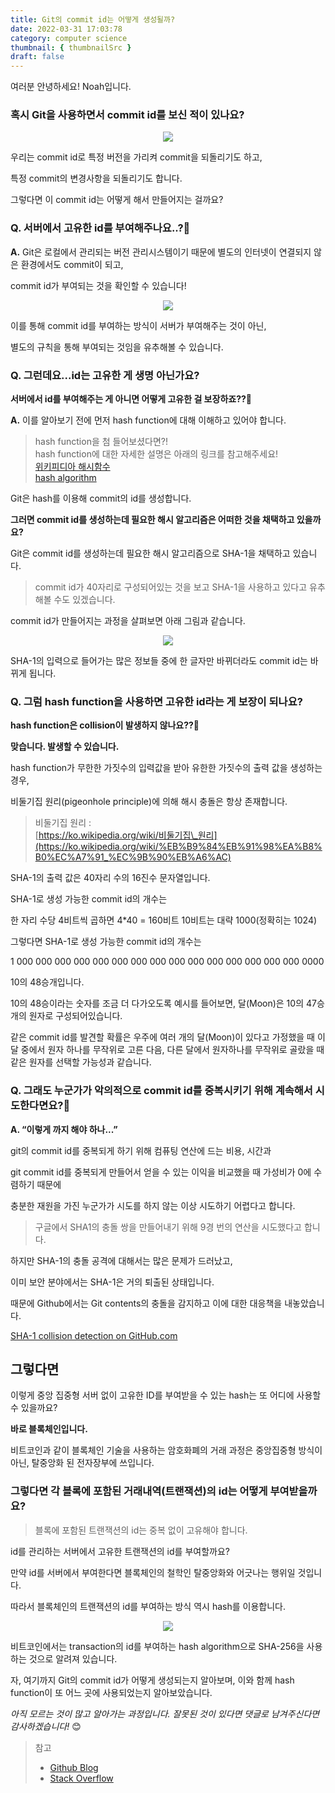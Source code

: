 ```yaml
---
title: Git의 commit id는 어떻게 생성될까?
date: 2022-03-31 17:03:78
category: computer science
thumbnail: { thumbnailSrc }
draft: false
---
```


여러분 안녕하세요! Noah입니다.

### 혹시 Git을 사용하면서 commit id를 보신 적이 있나요?

<p align="center">
<img src="assets/2022-03-31/1.png">
</p>

우리는 commit id로 특정 버전을 가리켜 commit을 되돌리기도 하고,

특정 commit의 변경사항을 되돌리기도 합니다.

그렇다면 이 commit id는 어떻게 해서 만들어지는 걸까요?

### **Q.** **서버에서 고유한 id를 부여해주나요..?🧐**

**A.** Git은 로컬에서 관리되는 버전 관리시스템이기 때문에 별도의 인터넷이 연결되지 않은 환경에서도 commit이 되고,

commit id가 부여되는 것을 확인할 수 있습니다!

<p align="center">
<img src="assets/2022-03-31/2.gif">
</p>

이를 통해 commit id를 부여하는 방식이 서버가 부여해주는 것이 아닌,

별도의 규칙을 통해 부여되는 것임을 유추해볼 수 있습니다.

### Q. 그런데요...id는 고유한 게 생명 아닌가요?

**서버에서 id를 부여해주는 게 아니면 어떻게 고유한 걸 보장하죠??🧐**

**A.** 이를 알아보기 전에 먼저 hash function에 대해 이해하고 있어야 합니다.

> hash function을 첨 들어보셨다면?!  
> hash function에 대한 자세한 설명은 아래의 링크를 참고해주세요!  
> [위키피디아 해시함수](https://ko.wikipedia.org/wiki/%ED%95%B4%EC%8B%9C_%ED%95%A8%EC%88%98)  
> [hash algorithm](<https://noah0316.github.io/Algorithms/2021-06-24-%ED%95%B4%EC%8B%9C-%EC%95%8C%EA%B3%A0%EB%A6%AC%EC%A6%98(hash-algorithm)/>)

Git은 hash를 이용해 commit의 id를 생성합니다.

**그러면 commit id를 생성하는데 필요한 해시 알고리즘은 어떠한 것을 채택하고 있을까요?**

Git은 commit id를 생성하는데 필요한 해시 알고리즘으로 SHA-1을 채택하고 있습니다.

> commit id가 40자리로 구성되어있는 것을 보고 SHA-1을 사용하고 있다고 유추해볼 수도 있겠습니다.

commit id가 만들어지는 과정을 살펴보면 아래 그림과 같습니다.

<p align="center">
<img src="assets/2022-03-31/3.png">
</p>

SHA-1의 입력으로 들어가는 많은 정보들 중에 한 글자만 바뀌더라도 commit id는 바뀌게 됩니다.

### Q. 그럼 hash function을 사용하면 고유한 id라는 게 보장이 되나요?

**hash function은 collision이 발생하지 않나요??🧐**

**맞습니다. 발생할 수 있습니다.**

hash function가 무한한 가짓수의 입력값을 받아 유한한 가짓수의 출력 값을 생성하는 경우,

비둘기집 원리(pigeonhole principle)에 의해 해시 충돌은 항상 존재합니다.

> 비둘기집 원리 :  
> [https://ko.wikipedia.org/wiki/비둘기집\_원리](https://ko.wikipedia.org/wiki/%EB%B9%84%EB%91%98%EA%B8%B0%EC%A7%91_%EC%9B%90%EB%A6%AC)

SHA-1의 출력 값은 40자리 수의 16진수 문자열입니다.

SHA-1로 생성 가능한 commit id의 개수는

한 자리 수당 4비트씩 곱하면 4\*40 = 160비트 10비트는 대략 1000(정확히는 1024)

그렇다면 SHA-1로 생성 가능한 commit id의 개수는

1 000 000 000 000 000 000 000 000 000 000 000 000 000 000 000 0000

10의 48승개입니다.

10의 48승이라는 숫자를 조금 더 다가오도록 예시를 들어보면, 달(Moon)은 10의 47승개의 원자로 구성되어있습니다.

같은 commit id를 발견할 확률은 우주에 여러 개의 달(Moon)이 있다고 가정했을 때 이 달 중에서 원자 하나를 무작위로 고른 다음, 다른 달에서 원자하나를 무작위로 골랐을 때 같은 원자를 선택할 가능성과 같습니다.

### Q. 그래도 누군가가 악의적으로 commit id를 중복시키기 위해 계속해서 시도한다면요?🧐

**A. “이렇게 까지 해야 하나...”**

git의 commit id를 중복되게 하기 위해 컴퓨팅 연산에 드는 비용, 시간과

git commit id를 중복되게 만들어서 얻을 수 있는 이익을 비교했을 때 가성비가 0에 수렴하기 때문에

충분한 재원을 가진 누군가가 시도를 하지 않는 이상 시도하기 어렵다고 합니다.

> 구글에서 SHA1의 충돌 쌍을 만들어내기 위해 9경 번의 연산을 시도했다고 합니다.

하지만 SHA-1의 충돌 공격에 대해서는 많은 문제가 드러났고,

이미 보안 분야에서는 SHA-1은 거의 퇴출된 상태입니다.

때문에 Github에서는 Git contents의 충돌을 감지하고 이에 대한 대응책을 내놓았습니다.

[SHA-1 collision detection on GitHub.com](https://github.blog/2017-03-20-sha-1-collision-detection-on-github-com/)

## 그렇다면

이렇게 중앙 집중형 서버 없이 고유한 ID를 부여받을 수 있는 hash는 또 어디에 사용할 수 있을까요?

**바로 블록체인입니다.**

비트코인과 같이 블록체인 기술을 사용하는 암호화폐의 거래 과정은 중앙집중형 방식이 아닌, 탈중앙화 된 전자장부에 쓰입니다.

### 그렇다면 각 블록에 포함된 거래내역(트랜잭션)의 id는 어떻게 부여받을까요?

> 블록에 포함된 트랜잭션의 id는 중복 없이 고유해야 합니다.

id를 관리하는 서버에서 고유한 트랜잭션의 id를 부여할까요?

만약 id를 서버에서 부여한다면 블록체인의 철학인 탈중앙화와 어긋나는 행위일 것입니다.

따라서 블록체인의 트랜잭션의 id를 부여하는 방식 역시 hash를 이용합니다.

<p align="center">
<img src="assets/2022-03-31/4.gif">
</p>

비트코인에서는 transaction의 id를 부여하는 hash algorithm으로 SHA-256을 사용하는 것으로 알려져 있습니다.

자, 여기까지 Git의 commit id가 어떻게 생성되는지 알아보며, 이와 함께 hash function이 또 어느 곳에 사용되었는지 알아보았습니다.

_아직 모르는 것이 많고 알아가는 과정입니다. 잘못된 것이 있다면 댓글로 남겨주신다면 감사하겠습니다!_
😊

> 참고
>
> - [Github Blog](https://github.blog/2017-03-20-sha-1-collision-detection-on-github-com/)
> - [Stack Overflow](https://stackoverflow.com/questions/1867191/probability-of-sha1-collisions)
